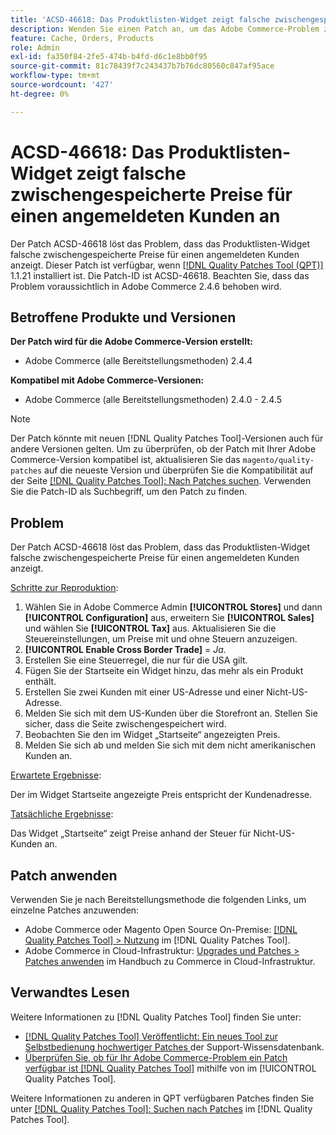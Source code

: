 ```yaml
---
title: 'ACSD-46618: Das Produktlisten-Widget zeigt falsche zwischengespeicherte Preise für angemeldete Kunden an'
description: Wenden Sie einen Patch an, um das Adobe Commerce-Problem zu beheben, bei dem das Produktlisten-Widget falsche zwischengespeicherte Preise für einen angemeldeten Kunden anzeigt.
feature: Cache, Orders, Products
role: Admin
exl-id: fa350f84-2fe5-474b-b4fd-d6c1e8bb0f95
source-git-commit: 81c78439f7c243437b7b76dc80560c847af95ace
workflow-type: tm+mt
source-wordcount: '427'
ht-degree: 0%

---
```


# ACSD-46618: Das Produktlisten-Widget zeigt falsche zwischengespeicherte Preise für einen angemeldeten Kunden an

Der Patch ACSD-46618 löst das Problem, dass das Produktlisten-Widget falsche zwischengespeicherte Preise für einen angemeldeten Kunden anzeigt. Dieser Patch ist verfügbar, wenn [[!DNL Quality Patches Tool (QPT)]](https://experienceleague.adobe.com/docs/commerce-knowledge-base/kb/announcements/commerce-announcements/magento-quality-patches-released-new-tool-to-self-serve-quality-patches.html) 1.1.21 installiert ist. Die Patch-ID ist ACSD-46618. Beachten Sie, dass das Problem voraussichtlich in Adobe Commerce 2.4.6 behoben wird.

## Betroffene Produkte und Versionen

**Der Patch wird für die Adobe Commerce-Version erstellt:**
* Adobe Commerce (alle Bereitstellungsmethoden) 2.4.4

**Kompatibel mit Adobe Commerce-Versionen:**
* Adobe Commerce (alle Bereitstellungsmethoden) 2.4.0 - 2.4.5

>[!NOTE]
>
>Der Patch könnte mit neuen [!DNL Quality Patches Tool]-Versionen auch für andere Versionen gelten. Um zu überprüfen, ob der Patch mit Ihrer Adobe Commerce-Version kompatibel ist, aktualisieren Sie das `magento/quality-patches` auf die neueste Version und überprüfen Sie die Kompatibilität auf der Seite [[!DNL Quality Patches Tool]: Nach Patches suchen](https://experienceleague.adobe.com/tools/commerce-quality-patches/index.html). Verwenden Sie die Patch-ID als Suchbegriff, um den Patch zu finden.

## Problem

Der Patch ACSD-46618 löst das Problem, dass das Produktlisten-Widget falsche zwischengespeicherte Preise für einen angemeldeten Kunden anzeigt.

<u>Schritte zur Reproduktion</u>:

1. Wählen Sie in Adobe Commerce Admin **[!UICONTROL Stores]** und dann **[!UICONTROL Configuration]** aus, erweitern Sie **[!UICONTROL Sales]** und wählen Sie **[!UICONTROL Tax]** aus. Aktualisieren Sie die Steuereinstellungen, um Preise mit und ohne Steuern anzuzeigen.
1. **[!UICONTROL Enable Cross Border Trade]** = _Ja_.
1. Erstellen Sie eine Steuerregel, die nur für die USA gilt.
1. Fügen Sie der Startseite ein Widget hinzu, das mehr als ein Produkt enthält.
1. Erstellen Sie zwei Kunden mit einer US-Adresse und einer Nicht-US-Adresse.
1. Melden Sie sich mit dem US-Kunden über die Storefront an. Stellen Sie sicher, dass die Seite zwischengespeichert wird.
1. Beobachten Sie den im Widget „Startseite“ angezeigten Preis.
1. Melden Sie sich ab und melden Sie sich mit dem nicht amerikanischen Kunden an.

<u>Erwartete Ergebnisse</u>:

Der im Widget Startseite angezeigte Preis entspricht der Kundenadresse.

<u>Tatsächliche Ergebnisse</u>:

Das Widget „Startseite“ zeigt Preise anhand der Steuer für Nicht-US-Kunden an.

## Patch anwenden

Verwenden Sie je nach Bereitstellungsmethode die folgenden Links, um einzelne Patches anzuwenden:

* Adobe Commerce oder Magento Open Source On-Premise: [[!DNL Quality Patches Tool] > Nutzung](/help/tools/quality-patches-tool/usage.md) im [!DNL Quality Patches Tool].
* Adobe Commerce in Cloud-Infrastruktur: [Upgrades und Patches > Patches anwenden](https://experienceleague.adobe.com/docs/commerce-cloud-service/user-guide/develop/upgrade/apply-patches.html) im Handbuch zu Commerce in Cloud-Infrastruktur.

## Verwandtes Lesen

Weitere Informationen zu [!DNL Quality Patches Tool] finden Sie unter:

* [[!DNL Quality Patches Tool] Veröffentlicht: Ein neues Tool zur Selbstbedienung hochwertiger Patches ](https://experienceleague.adobe.com/en/docs/commerce-knowledge-base/kb/announcements/commerce-announcements/magento-quality-patches-released-new-tool-to-self-serve-quality-patches) der Support-Wissensdatenbank.
* [Überprüfen Sie, ob für Ihr Adobe Commerce-Problem ein Patch verfügbar ist [!DNL Quality Patches Tool]](/help/tools/quality-patches-tool/patches-available-in-qpt/check-patch-for-magento-issue-with-magento-quality-patches.md) mithilfe von im [!UICONTROL Quality Patches Tool].


Weitere Informationen zu anderen in QPT verfügbaren Patches finden Sie unter [[!DNL Quality Patches Tool]: Suchen nach Patches](https://experienceleague.adobe.com/tools/commerce-quality-patches/index.html) im [!DNL Quality Patches Tool].
